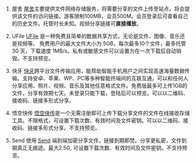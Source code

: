1. 屋舍
[屋舍](http://www.uhsea.com/)主要提供文件网络存储服务，将需要分享的文件上传至站点，将会提供该文件的访问链接。游客限制100MB，会员500M。会员登录后可查看自己的历史文件。托管时长未知。视频分享链接可**直接播放**。

2. UFile
[UFile](https://ufile.io/) 是一种免费且简单的数据共享方式，无论是文件、图像、音乐还是视频等。 免费用户的最大文件大小为 5GB，每次最多10个文件，最多托管 30 天，下载速度 1MB/s。私有或敏感文件可以设置为在一次下载后自动销毁。不支持预览。

3. 快牙
[快牙](https://yun.kuaiya.cn/)跨平台文件传输应用，能帮助智能手机用户之间实现高速海量数据传输。支持安卓、苹果、WP、PC等多种智能终端间的互联互通，可以和任何人分享应用、照片、视频、音乐及其他任意格式文件。免费版最多可上传1GB的文件，分享有效期七天。未登录只能下载，登陆后可以预览。可以以二维码、接收码、链接多形式分享。

4. 悟空快传
[悟空快传](https://wkkc.vip/)是一个无需注册即可上传下载分享文件的文件在线接收存储工具。不限格式，可设置下载次数、有效时间及文件密钥。可以以二维码、接收码、链接多形式分享。不支持预览。

5. Send 
使用 [Send](https://send.vis.ee/) 端到端加密分享文件，链接到期即焚。分享更私密，文件到期真正无痕迹。最大2.5G, 可设置下载次数、有效时间及文件密钥。不支持预览。






